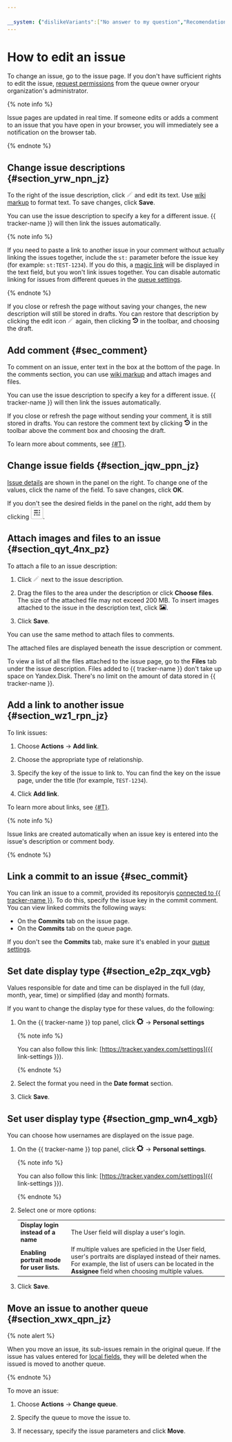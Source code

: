 ```yaml
---

__system: {"dislikeVariants":["No answer to my question","Recomendations didn't help","The content doesn't match title","Other"]}
---
```

# How to edit an issue

To change an issue, go to the issue page. If you don't have sufficient rights to edit the issue, [request permissions](../faq.md#section_xgr_zng_4bb) from the queue owner oryour organization's administrator.

{% note info %}

Issue pages are updated in real time. If someone edits or adds a comment to an issue that you have open in your browser, you will immediately see a notification on the browser tab.

{% endnote %}

## Change issue descriptions {#section_yrw_npn_jz}

To the right of the issue description, click ![](../../_assets/tracker/icon-edit.png) and edit its text. Use [wiki markup](wiki-markup.md) to format text. To save changes, click **Save**.

You can use the issue description to specify a key for a different issue. {{ tracker-name }} will then link the issues automatically.

{% note info %}

If you need to paste a link to another issue in your comment without actually linking the issues together, include the `st:` parameter before the issue key (for example: `st:TEST-1234`). If you do this, a [magic link](wiki.md#magic-link-descr) will be displayed in the text field, but you won't link issues together.
You can disable automatic linking for issues from different queues in the [queue settings](../manager/edit-queue-general.md).

{% endnote %}

If you close or refresh the page without saving your changes, the new description will still be stored in drafts. You can restore that description by clicking the edit icon ![](../../_assets/tracker/icon-edit.png) again, then clicking ![](../../_assets/tracker/drafts.png) in the toolbar, and choosing the draft.

## Add comment {#sec_comment}

To comment on an issue, enter text in the box at the bottom of the page. In the comments section, you can use [wiki markup](wiki-markup.md) and attach images and files.

You can use the issue description to specify a key for a different issue. {{ tracker-name }} will then link the issues automatically.

If you close or refresh the page without sending your comment, it is still stored in drafts. You can restore the comment text by clicking ![](../../_assets/tracker/drafts.png) in the toolbar above the comment box and choosing the draft.

To learn more about comments, see [{#T}](comments.md).

## Change issue fields {#section_jqw_ppn_jz}

[Issue details](create-param.md#section_ymd_ycj_1gb) are shown in the panel on the right. To change one of the values, click the name of the field. To save changes, click **OK**.

If you don't see the desired fields in the panel on the right, add them by clicking ![](../../_assets/tracker/task-params-btn.png).

## Attach images and files to an issue {#section_qyt_4nx_pz}

To attach a file to an issue description:

1. Click ![](../../_assets/tracker/icon-edit.png) next to the issue description.

1. Drag the files to the area under the description or click **Choose files**. The size of the attached file may not exceed 200 MB.
To insert images attached to the issue in the description text, click ![](../../_assets/tracker/add-image.png).

1. Click **Save**.

You can use the same method to attach files to comments.

The attached files are displayed beneath the issue description or comment.

To view a list of all the files attached to the issue page, go to the **Files** tab under the issue description. Files added to {{ tracker-name }} don't take up space on Yandex.Disk. There's no limit on the amount of data stored in {{ tracker-name }}.

## Add a link to another issue {#section_wz1_rpn_jz}

To link issues:

1. Choose **Actions** → **Add link**.

1. Choose the appropriate type of relationship.

1. Specify the key of the issue to link to. You can find the key on the issue page, under the title (for example, `TEST-1234`).

1. Click **Add link**.

To learn more about links, see [{#T}](ticket-links.md).

{% note info %}

Issue links are created automatically when an issue key is entered into the issue's description or comment body.

{% endnote %}

## Link a commit to an issue {#sec_commit}

You can link an issue to a commit, provided its repositoryis [connected to {{ tracker-name }}](../manager/add-repository.md). To do this, specify the issue key in the commit comment. You can view linked commits the following ways:

- On the **Commits** tab on the issue page.
- On the **Commits** tab on the queue page.

If you don't see the **Commits** tab, make sure it's enabled in your [queue settings](../manager/edit-queue-general.md).

## Set date display type {#section_e2p_zqx_vgb}

Values responsible for date and time can be displayed in the full (day, month, year, time) or simplified (day and month) formats.

If you want to change the display type for these values, do the following:

1. On the {{ tracker-name }} top panel, click ![](../../_assets/tracker/tracker-settings.png) → **Personal settings**

    
    {% note info %}

    You can also follow this link: [https://tracker.yandex.com/settings]({{ link-settings }}).

    {% endnote %}

1. Select the format you need in the **Date format** section.

1. Click **Save**.

## Set user display type {#section_gmp_wn4_xgb}

You can choose how usernames are displayed on the issue page.

1. On the {{ tracker-name }} top panel, click ![](../../_assets/tracker/tracker-settings.png) → **Personal settings**.

    
    {% note info %}

    You can also follow this link: [https://tracker.yandex.com/settings]({{ link-settings }}).

    {% endnote %}

1. Select one or more options:

    |  |  |
    | ----- | ----- |
    | **Display login instead of a name** | The User field will display a user's login. |
    | **Enabling portrait mode for user lists.** | If multiple values are speficied in the User field, user's portraits are displayed instead of their names. For example, the list of users can be located in the **Assignee** field when choosing multiple values. |

1. Click **Save**.

## Move an issue to another queue {#section_xwx_qpn_jz}

{% note alert %}

When you move an issue, its sub-issues remain in the original queue. If the issue has values entered for [local fields](../local-fields.md), they will be deleted when the issued is moved to another queue.

{% endnote %}

To move an issue:

1. Choose **Actions** → **Change queue**.

1. Specify the queue to move the issue to.

1. If necessary, specify the issue parameters and click **Move**.

